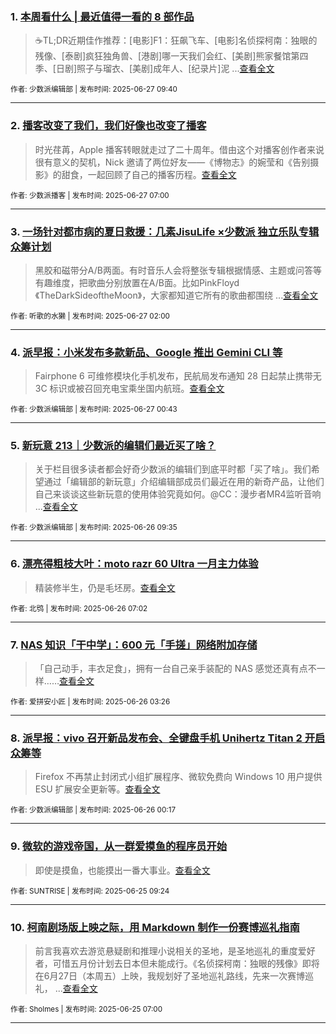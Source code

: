 ### 1. [本周看什么 | 最近值得一看的 8 部作品](https://sspai.com/post/100642)

> ☕️TL;DR近期佳作推荐：[电影]F1：狂飙飞车、[电影]名侦探柯南：独眼的残像、[泰剧]疯狂独角兽、[港剧]哪一天我们会红、[美剧]熊家餐馆第四季、[日剧]照子与瑠衣、[美剧]成年人、[纪录片]泥 ...[查看全文](https://sspai.com/post/100642) 

<sub>作者: 少数派编辑部 | 发布时间: 2025-06-27 09:40</sub>

---


### 2. [播客改变了我们，我们好像也改变了播客](https://sspai.com/post/100610)

> 时光荏苒，Apple 播客转眼就走过了二十周年。借由这个对播客创作者来说很有意义的契机，Nick 邀请了两位好友——《博物志》的婉莹和《告别摄影》的甜食，一起回顾了自己的播客历程。[查看全文](https://sspai.com/post/100610) 

<sub>作者: 少数派播客 | 发布时间: 2025-06-27 07:00</sub>

---


### 3. [一场针对都市病的夏日救援：几素JisuLife ×少数派 独立乐队专辑众筹计划](https://sspai.com/post/100493)

> 黑胶和磁带分A/B两面。有时音乐人会将整张专辑根据情感、主题或问答等有趣维度，把歌曲分别放置在A/B面。比如PinkFloyd《TheDarkSideoftheMoon》，大家都知道它所有的歌曲都围绕 ...[查看全文](https://sspai.com/post/100493) 

<sub>作者: 听歌的水獭 | 发布时间: 2025-06-27 02:00</sub>

---


### 4. [派早报：小米发布多款新品、Google 推出 Gemini CLI 等](https://sspai.com/post/100629)

> Fairphone 6 可维修模块化手机发布，民航局发布通知 28 日起禁止携带无 3C 标识或被召回充电宝乘坐国内航班。[查看全文](https://sspai.com/post/100629) 

<sub>作者: 少数派编辑部 | 发布时间: 2025-06-27 00:43</sub>

---


### 5. [新玩意 213｜少数派的编辑们最近买了啥？](https://sspai.com/post/100607)

> 关于栏目很多读者都会好奇少数派的编辑们到底平时都「买了啥」。我们希望通过「编辑部的新玩意」介绍编辑部成员们最近在用的新奇产品，让他们自己来谈谈这些新玩意的使用体验究竟如何。@CC：漫步者MR4监听音响 ...[查看全文](https://sspai.com/post/100607) 

<sub>作者: 少数派编辑部 | 发布时间: 2025-06-26 09:35</sub>

---


### 6. [漂亮得粗枝大叶：moto razr 60 Ultra 一月主力体验](https://sspai.com/post/100507)

> 精装修半生，仍是毛坯房。[查看全文](https://sspai.com/post/100507) 

<sub>作者: 北鸮 | 发布时间: 2025-06-26 07:02</sub>

---


### 7. [NAS 知识「干中学」：600 元「手搓」网络附加存储](https://sspai.com/post/98141)

> 「自己动手，丰衣足食」，拥有一台自己亲手装配的 NAS 感觉还真有点不一样……[查看全文](https://sspai.com/post/98141) 

<sub>作者: 爱拼安小匠 | 发布时间: 2025-06-26 03:26</sub>

---


### 8. [派早报：vivo 召开新品发布会、全键盘手机 Unihertz Titan 2 开启众筹等](https://sspai.com/post/100588)

> Firefox 不再禁止封闭式小组扩展程序、微软免费向 Windows 10 用户提供 ESU 扩展安全更新等。[查看全文](https://sspai.com/post/100588) 

<sub>作者: 少数派编辑部 | 发布时间: 2025-06-26 00:17</sub>

---


### 9. [微软的游戏帝国，从一群爱摸鱼的程序员开始](https://sspai.com/post/86319)

> 即使是摸鱼，也能摸出一番大事业。[查看全文](https://sspai.com/post/86319) 

<sub>作者: SUNTRISE | 发布时间: 2025-06-25 09:24</sub>

---


### 10. [柯南剧场版上映之际，用 Markdown 制作一份赛博巡礼指南](https://sspai.com/post/99296)

> 前言我喜欢去游览悬疑剧和推理小说相关的圣地，是圣地巡礼的重度爱好者，可惜五月份计划去日本但未能成行。《名侦探柯南：独眼的残像》即将在6月27日（本周五）上映，我规划好了圣地巡礼路线，先来一次赛博巡礼， ...[查看全文](https://sspai.com/post/99296) 

<sub>作者: Sholmes | 发布时间: 2025-06-25 07:00</sub>

---

